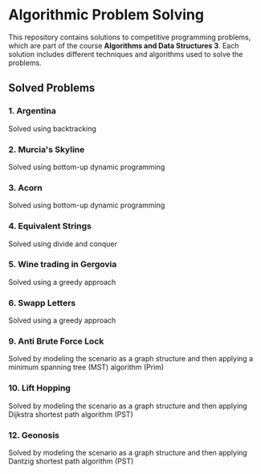 # Algorithmic Problem Solving 

This repository contains solutions to competitive programming problems, which are part of the course **Algorithms and Data Structures 3**. Each solution includes different techniques and algorithms used to solve the problems.

## Solved Problems

### 1. Argentina
Solved using backtracking

### 2. Murcia's Skyline
Solved using bottom-up dynamic programming

### 3. Acorn
Solved using bottom-up dynamic programming

### 4. Equivalent Strings
Solved using divide and conquer

### 5. Wine trading in Gergovia
Solved using a greedy approach

### 6. Swapp Letters
Solved using a greedy approach

### 9. Anti Brute Force Lock 
Solved by modeling the scenario as a graph structure and then applying a minimum spanning tree (MST) algorithm (Prim)

### 10. Lift Hopping
Solved by modeling the scenario as a graph structure and then applying Dijkstra shortest path algorithm (PST) 

### 12. Geonosis
Solved by modeling the scenario as a graph structure and then applying Dantzig shortest path algorithm (PST) 

